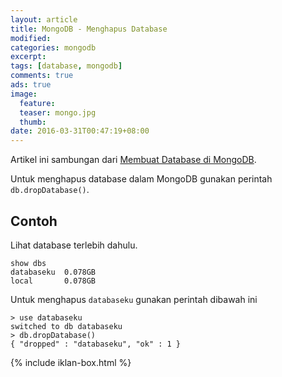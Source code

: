 ```yaml
---
layout: article
title: MongoDB - Menghapus Database
modified:
categories: mongodb
excerpt:
tags: [database, mongodb]
comments: true
ads: true
image:
  feature:
  teaser: mongo.jpg
  thumb:
date: 2016-03-31T00:47:19+08:00
---
```


Artikel ini sambungan dari [Membuat Database di MongoDB](/membuat-database-mongodb/).

Untuk menghapus database dalam MongoDB gunakan perintah `db.dropDatabase()`.

## Contoh

Lihat database terlebih dahulu.

```
show dbs
databaseku  0.078GB
local       0.078GB
```
Untuk menghapus `databaseku` gunakan perintah dibawah ini

```
> use databaseku
switched to db databaseku
> db.dropDatabase()
{ "dropped" : "databaseku", "ok" : 1 }
```

{% include iklan-box.html %}
